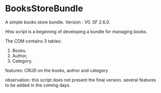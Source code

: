 # BooksStoreBundle
A simple books store bundle.
Version : V0.
SF 2.6.0.

Hhis script is a beginning of developing a bundle for managing books.

The CDM contains 3 tables:
1. 	Books.
2.	Author,
3.	Category.

features:
CRUD on the books, author and category


observation:
this script does not present the final version. several features to be added in the coming days.
